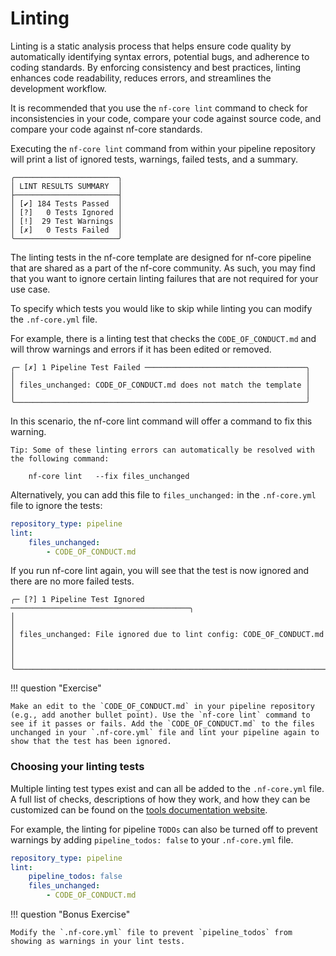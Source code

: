 # Linting

Linting is a static analysis process that helps ensure code quality by automatically identifying syntax errors, potential bugs, and adherence to coding standards. By enforcing consistency and best practices, linting enhances code readability, reduces errors, and streamlines the development workflow.

It is recommended that you use the `nf-core lint` command to check for inconsistencies in your code, compare your code against source code, and compare your code against nf-core standards.

Executing the `nf-core lint` command from within your pipeline repository will print a list of ignored tests, warnings, failed tests, and a summary.

```console
╭───────────────────────╮
│ LINT RESULTS SUMMARY  │
├───────────────────────┤
│ [✔] 184 Tests Passed  │
│ [?]   0 Tests Ignored │
│ [!]  29 Test Warnings │
│ [✗]   0 Tests Failed  │
╰───────────────────────╯
```

The linting tests in the nf-core template are designed for nf-core pipeline that are shared as a part of the nf-core community. As such, you may find that you want to ignore certain linting failures that are not required for your use case.

To specify which tests you would like to skip while linting you can modify the `.nf-core.yml` file.

For example, there is a linting test that checks the `CODE_OF_CONDUCT.md` and will throw warnings and errors if it has been edited or removed.

```console
╭─ [✗] 1 Pipeline Test Failed ────────────────────────────────────╮
│                                                                 │
│ files_unchanged: CODE_OF_CONDUCT.md does not match the template │
│                                                                 │
╰─────────────────────────────────────────────────────────────────╯
```

In this scenario, the nf-core lint command will offer a command to fix this warning.

```console
Tip: Some of these linting errors can automatically be resolved with the following command:

    nf-core lint   --fix files_unchanged
```

Alternatively, you can add this file to `files_unchanged:` in the `.nf-core.yml` file to ignore the tests:

```yml title=".nf-core.yml"
repository_type: pipeline
lint:
    files_unchanged:
        - CODE_OF_CONDUCT.md
```

If you run nf-core lint again, you will see that the test is now ignored and there are no more failed tests.

```console
╭─ [?] 1 Pipeline Test Ignored ────────────────────────────────────────╮
│                                                                      │
│ files_unchanged: File ignored due to lint config: CODE_OF_CONDUCT.md │
│                                                                      │
╰──────────────────────────────────────────────────────────────────────╯
```

!!! question "Exercise"

    Make an edit to the `CODE_OF_CONDUCT.md` in your pipeline repository (e.g., add another bullet point). Use the `nf-core lint` command to see if it passes or fails. Add the `CODE_OF_CONDUCT.md` to the files unchanged in your `.nf-core.yml` file and lint your pipeline again to show that the test has been ignored.

### Choosing your linting tests

Multiple linting test types exist and can all be added to the `.nf-core.yml` file. A full list of checks, descriptions of how they work, and how they can be customized can be found on the [tools documentation website](https://nf-co.re/tools/docs).

For example, the linting for pipeline `TODOs` can also be turned off to prevent warnings by adding `pipeline_todos: false` to your `.nf-core.yml` file.

```yml title=".nf-core.yml"
repository_type: pipeline
lint:
    pipeline_todos: false
    files_unchanged:
        - CODE_OF_CONDUCT.md
```

!!! question "Bonus Exercise"

    Modify the `.nf-core.yml` file to prevent `pipeline_todos` from showing as warnings in your lint tests.
